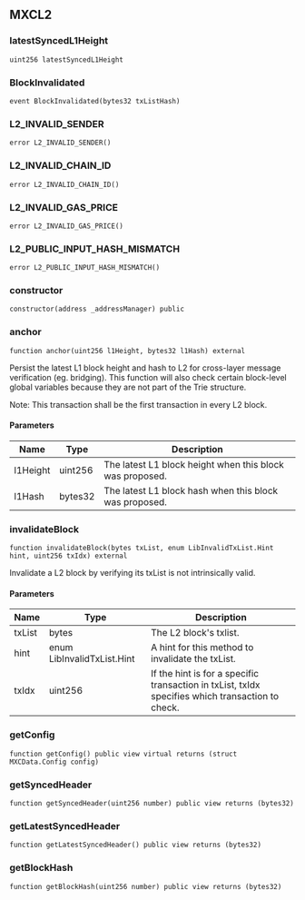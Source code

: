 ## MXCL2

### latestSyncedL1Height

```solidity
uint256 latestSyncedL1Height
```

### BlockInvalidated

```solidity
event BlockInvalidated(bytes32 txListHash)
```

### L2_INVALID_SENDER

```solidity
error L2_INVALID_SENDER()
```

### L2_INVALID_CHAIN_ID

```solidity
error L2_INVALID_CHAIN_ID()
```

### L2_INVALID_GAS_PRICE

```solidity
error L2_INVALID_GAS_PRICE()
```

### L2_PUBLIC_INPUT_HASH_MISMATCH

```solidity
error L2_PUBLIC_INPUT_HASH_MISMATCH()
```

### constructor

```solidity
constructor(address _addressManager) public
```

### anchor

```solidity
function anchor(uint256 l1Height, bytes32 l1Hash) external
```

Persist the latest L1 block height and hash to L2 for cross-layer
message verification (eg. bridging). This function will also check
certain block-level global variables because they are not part of the
Trie structure.

Note: This transaction shall be the first transaction in every L2 block.

#### Parameters

| Name     | Type    | Description                                              |
| -------- | ------- | -------------------------------------------------------- |
| l1Height | uint256 | The latest L1 block height when this block was proposed. |
| l1Hash   | bytes32 | The latest L1 block hash when this block was proposed.   |

### invalidateBlock

```solidity
function invalidateBlock(bytes txList, enum LibInvalidTxList.Hint hint, uint256 txIdx) external
```

Invalidate a L2 block by verifying its txList is not intrinsically valid.

#### Parameters

| Name   | Type                       | Description                                                                                      |
| ------ | -------------------------- | ------------------------------------------------------------------------------------------------ |
| txList | bytes                      | The L2 block's txlist.                                                                           |
| hint   | enum LibInvalidTxList.Hint | A hint for this method to invalidate the txList.                                                 |
| txIdx  | uint256                    | If the hint is for a specific transaction in txList, txIdx specifies which transaction to check. |

### getConfig

```solidity
function getConfig() public view virtual returns (struct MXCData.Config config)
```

### getSyncedHeader

```solidity
function getSyncedHeader(uint256 number) public view returns (bytes32)
```

### getLatestSyncedHeader

```solidity
function getLatestSyncedHeader() public view returns (bytes32)
```

### getBlockHash

```solidity
function getBlockHash(uint256 number) public view returns (bytes32)
```
